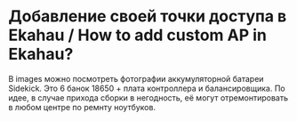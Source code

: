 # Добавление своей точки доступа в Ekahau / How to add custom AP in Ekahau?

В images можно посмотреть фотографии аккумуляторной батареи Sidekick. Это 6 банок 18650 + плата контроллера и балансировщика. По идее, в случае прихода сборки в негодность, её могут отремонтировать в любом центре по ремнту ноутбуков.